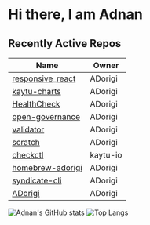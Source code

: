 # Hi there, I am Adnan

## Recently Active Repos
| Name | Owner |
|------|--------------|
| [responsive_react](https://github.com/ADorigi/responsive_react) | ADorigi |
| [kaytu-charts](https://github.com/ADorigi/kaytu-charts) | ADorigi |
| [HealthCheck](https://github.com/ADorigi/HealthCheck) | ADorigi |
| [open-governance](https://github.com/ADorigi/open-governance) | ADorigi |
| [validator](https://github.com/ADorigi/validator) | ADorigi |
| [scratch](https://github.com/ADorigi/scratch) | ADorigi |
| [checkctl](https://github.com/kaytu-io/checkctl) | kaytu-io |
| [homebrew-adorigi](https://github.com/ADorigi/homebrew-adorigi) | ADorigi |
| [syndicate-cli](https://github.com/ADorigi/syndicate-cli) | ADorigi |
| [ADorigi](https://github.com/ADorigi/ADorigi) | ADorigi |

![Adnan's GitHub stats](https://github-readme-stats.vercel.app/api?username=adorigi)  ![Top Langs](https://github-readme-stats.vercel.app/api/top-langs/?username=adorigi)
